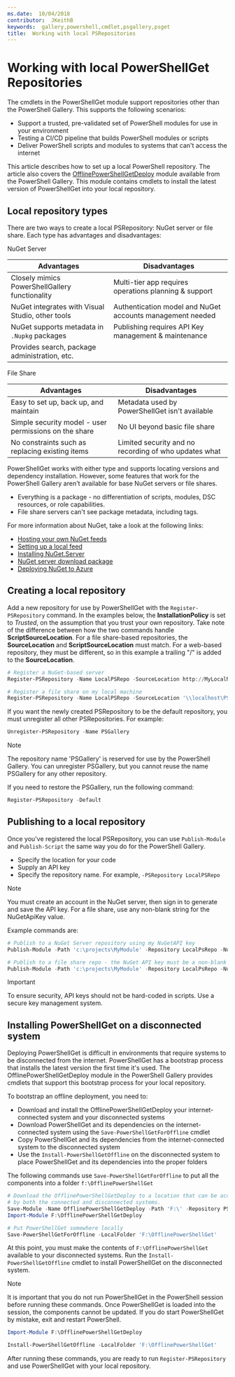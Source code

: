 ```yaml
---
ms.date:  10/04/2018
contributor:  JKeithB
keywords:  gallery,powershell,cmdlet,psgallery,psget
title:  Working with local PSRepositories
---
```

# Working with local PowerShellGet Repositories

The cmdlets in the PowerShellGet module support repositories other than the PowerShell Gallery.
This supports the following scenarios:

- Support a trusted, pre-validated set of PowerShell modules for use in your environment
- Testing a CI/CD pipeline that builds PowerShell modules or scripts
- Deliver PowerShell scripts and modules to systems that can't access the internet

This article describes how to set up a local PowerShell repository. The article also covers the
[OfflinePowerShellGetDeploy][] module available from the PowerShell Gallery. This module contains
cmdlets to install the latest version of PowerShellGet into your local repository.

## Local repository types

There are two ways to create a local PSRepository: NuGet server or file share. Each type has
advantages and disadvantages:

NuGet Server

| Advantages| Disadvantages |
| --- | --- |
| Closely mimics PowerShellGallery functionality | Multi-tier app requires operations planning & support |
| NuGet integrates with Visual Studio, other tools | Authentication model and NuGet accounts management needed |
| NuGet supports metadata in `.Nupkg` packages | Publishing requires API Key management & maintenance |
| Provides search, package administration, etc. | |

File Share

| Advantages| Disadvantages |
| --- | --- |
| Easy to set up, back up, and maintain | Metadata used by PowerShellGet isn't available |
| Simple security model - user permissions on the share | No UI beyond basic file share |
| No constraints such as replacing existing items | Limited security and no recording of who updates what |

PowerShellGet works with either type and supports locating versions and dependency installation.
However, some features that work for the PowerShell Gallery aren't available for base NuGet
servers or file shares.

- Everything is a package - no differentiation of scripts, modules, DSC resources, or role
  capabilities.
- File share servers can't see package metadata, including tags.

For more information about NuGet, take a look at the following links:

- [Hosting your own NuGet feeds](/nuget/hosting-packages/overview)
- [Setting up a local feed](/nuget/hosting-packages/local-feeds)
- [Installing NuGet.Server](/nuget/hosting-packages/nuget-server)
- [NuGet server download package](https://www.nuget.org/packages/NuGet.Server/)
- [Deploying NuGet to Azure](https://github.com/NuGet/NuGetGallery/blob/master/docs/Deploying/README.md)

## Creating a local repository

Add a new repository for use by PowerShellGet with the `Register-PSRepository` command. In the
examples below, the **InstallationPolicy** is set to *Trusted*, on the assumption that you trust
your own repository. Take note of the difference between how the two commands handle
**ScriptSourceLocation**. For a file share-based repositories, the **SourceLocation** and
**ScriptSourceLocation** must match. For a web-based repository, they must be different, so in this
example a trailing "/" is added to the **SourceLocation**.

```powershell
# Register a NuGet-based server
Register-PSRepository -Name LocalPSRepo -SourceLocation http://MyLocalNuget/Api/V2/ -ScriptSourceLocation http://MyLocalNuget/Api/V2 -InstallationPolicy Trusted

# Register a file share on my local machine
Register-PSRepository -Name LocalPSRepo -SourceLocation '\\localhost\PSRepoLocal\' -ScriptSourceLocation '\\localhost\PSRepoLocal\' -InstallationPolicy Trusted

```

If you want the newly created PSRepository to be the default repository, you must unregister all
other PSRepositories. For example:

```powershell
Unregister-PSRepository -Name PSGallery
```

> [!NOTE]
> The repository name 'PSGallery' is reserved for use by the PowerShell Gallery. You can
> unregister PSGallery, but you cannot reuse the name PSGallery for any other repository.

If you need to restore the PSGallery, run the following command:

```powershell
Register-PSRepository -Default
```

## Publishing to a local repository

Once you've registered the local PSRepository, you can use `Publish-Module` and `Publish-Script`
the same way you do for the PowerShell Gallery.

- Specify the location for your code
- Supply an API key
- Specify the repository name. For example, `-PSRepository LocalPSRepo`

> [!NOTE]
> You must create an account in the NuGet server, then sign in to generate and save the API key.
> For a file share, use any non-blank string for the NuGetApiKey value.

Example commands are:

```powershell
# Publish to a NuGet Server repository using my NuGetAPI key
Publish-Module -Path 'c:\projects\MyModule' -Repository LocalPsRepo -NuGetApiKey 'oy2bi4avlkjolp6bme6azdyssn6ps3iu7ib2qpiudrtbji'

# Publish to a file share repo - the NuGet API key must be a non-blank string
Publish-Module -Path 'c:\projects\MyModule' -Repository LocalPsRepo -NuGetApiKey 'AnyStringWillDo'
```

> [!IMPORTANT]
> To ensure security, API keys should not be hard-coded in scripts. Use a secure key management
> system.

## Installing PowerShellGet on a disconnected system

Deploying PowerShellGet is difficult in environments that require systems to be disconnected from
the internet. PowerShellGet has a bootstrap process that installs the latest version the first
time it's used. The OfflinePowerShellGetDeploy module in the PowerShell Gallery provides cmdlets
that support this bootstrap process for your local repository.

To bootstrap an offline deployment, you need to:

- Download and install the OfflinePowerShellGetDeploy your internet-connected system and your
  disconnected systems
- Download PowerShellGet and its dependencies on the internet-connected system using the
  `Save-PowerShellGetForOffline` cmdlet
- Copy PowerShellGet and its dependencies from the internet-connected system to the disconnected
  system
- Use the `Install-PowerShellGetOffline` on the disconnected system to place PowerShellGet and its
  dependencies into the proper folders

The following commands use `Save-PowerShellGetForOffline` to put all the components into a folder
`f:\OfflinePowerShellGet`

```powershell
# Download the OfflinePowerShellGetDeploy to a location that can be accessed
# by both the connected and disconnected systems.
Save-Module -Name OfflinePowerShellGetDeploy -Path 'F:\' -Repository PSGallery
Import-Module F:\OfflinePowerShellGetDeploy

# Put PowerShellGet somewhere locally
Save-PowerShellGetForOffline -LocalFolder 'F:\OfflinePowerShellGet'
```

At this point, you must make the contents of `F:\OfflinePowerShellGet` available to your
disconnected systems. Run the `Install-PowerShellGetOffline` cmdlet to install PowerShellGet on the
disconnected system.

> [!NOTE]
> It is important that you do not run PowerShellGet in the PowerShell session before running these
> commands. Once PowerShellGet is loaded into the session, the components cannot be updated. If you
> do start PowerShellGet by mistake, exit and restart PowerShell.

```powershell
Import-Module F:\OfflinePowerShellGetDeploy

Install-PowerShellGetOffline -LocalFolder 'F:\OfflinePowerShellGet'
```

After running these commands, you are ready to run `Register-PSRepository` and use
PowerShellGet with your local repository.

[OfflinePowerShellGetDeploy]: https://www.powershellgallery.com/packages/OfflinePowerShellGetDeploy/0.1.0-alpha01